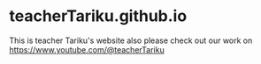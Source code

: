 # teacherTariku.github.io
This is teacher Tariku's website also please check out our work on https://www.youtube.com/@teacherTariku
